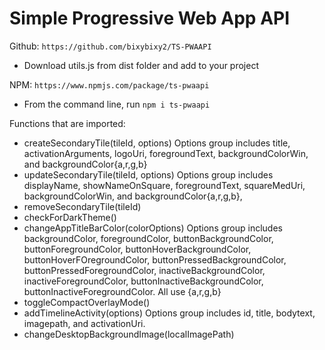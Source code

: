 # Simple Progressive Web App API

Github: `https://github.com/bixybixy2/TS-PWAAPI`
- Download utils.js from dist folder and add to your project

NPM: `https://www.npmjs.com/package/ts-pwaapi`
- From the command line, run `npm i ts-pwaapi` 

Functions that are imported:
- createSecondaryTile(tileId, options)
Options group includes title, activationArguments, logoUri, foregroundText, backgroundColorWin, and backgroundColor{a,r,g,b}
- updateSecondaryTile(tileId, options)
Options group includes displayName, showNameOnSquare, foregroundText, squareMedUri, backgroundColorWin, and backgroundColor{a,r,g,b},
- removeSecondaryTile(tileId)
- checkForDarkTheme()
- changeAppTitleBarColor(colorOptions)
Options group includes backgroundColor, foregroundColor, buttonBackgroundColor, buttonForegroundColor, buttonHoverBackgroundColor, buttonHoverFOregroundColor, buttonPressedBackgroundColor, buttonPressedForegroundColor, inactiveBackgroundColor, inactiveForegroundColor, buttonInactiveBackgroundColor, buttonInactiveForegroundColor. All use {a,r,g,b}
- toggleCompactOverlayMode()
- addTimelineActivity(options)
Options group includes id, title, bodytext, imagepath, and activationUri.
- changeDesktopBackgroundImage(localImagePath)

